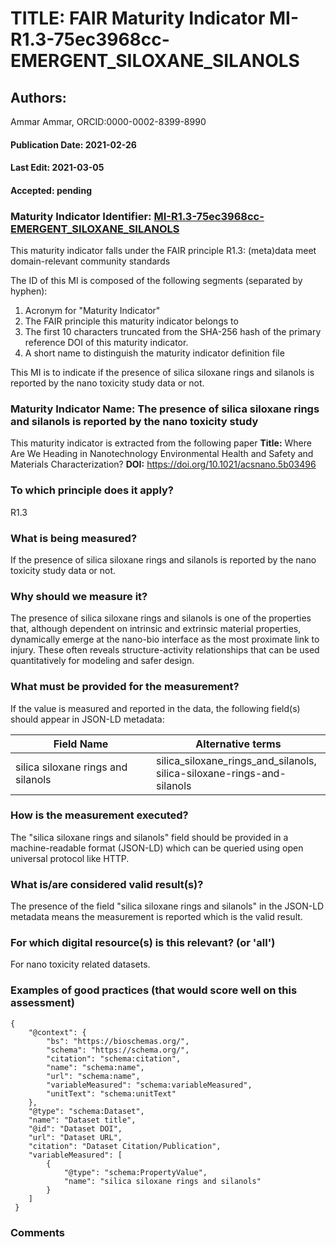 # TITLE: FAIR Maturity Indicator MI-R1.3-75ec3968cc-EMERGENT_SILOXANE_SILANOLS

## Authors: 
Ammar Ammar, ORCID:0000-0002-8399-8990

#### Publication Date: 2021-02-26
#### Last Edit: 2021-03-05
#### Accepted: pending

### Maturity Indicator Identifier: [MI-R1.3-75ec3968cc-EMERGENT_SILOXANE_SILANOLS](https://w3id.org/fair/maturity_indicator/terms/Gen2/MI-R1.3-75ec3968cc-EMERGENT_SILOXANE_SILANOLS)

This maturity indicator falls under the FAIR principle R1.3:
(meta)data meet domain-relevant community standards

The ID of this MI is composed of the following segments (separated by hyphen):
1. Acronym for "Maturity Indicator"
1. The FAIR principle this maturity indicator belongs to
1. The first 10 characters truncated from the SHA-256 hash of the primary reference DOI of this maturity indicator.
1. A short name to distinguish the maturity indicator definition file

This MI is to indicate if the presence of silica siloxane rings and silanols is reported by the nano toxicity study data or not.

### Maturity Indicator Name:  The presence of silica siloxane rings and silanols is reported by the nano toxicity study

This maturity indicator is extracted from the following paper 
**Title:** Where Are We Heading in Nanotechnology Environmental Health and Safety and Materials Characterization?
**DOI:** https://doi.org/10.1021/acsnano.5b03496

### To which principle does it apply?  
R1.3

### What is being measured?
If the presence of silica siloxane rings and silanols is reported by the nano toxicity study data or not.

### Why should we measure it?
The presence of silica siloxane rings and silanols is one of the properties that, although dependent on intrinsic and extrinsic material properties, dynamically emerge 
at the nano-bio interface as the most proximate link to injury. These often reveals structure-activity relationships that can be 
used quantitatively for modeling and safer design.

### What must be provided for the measurement?
If the value is measured and reported in the data, the following field(s) should appear in JSON-LD metadata: 

| Field Name                             | Alternative terms                                                           |
| -------------------------------------- | --------------------------------------------------------------------------- |
| silica siloxane rings and silanols     | silica_siloxane_rings_and_silanols,<br>silica-siloxane-rings-and-silanols   |

### How is the measurement executed?
The "silica siloxane rings and silanols" field should be provided in a machine-readable format (JSON-LD) which can be queried using open universal protocol like HTTP.

### What is/are considered valid result(s)?
The presence of the field "silica siloxane rings and silanols" in the JSON-LD metadata means the measurement is reported which is the valid result.

### For which digital resource(s) is this relevant? (or 'all')
For nano toxicity related datasets.  

### Examples of good practices (that would score well on this assessment)
```{json}
{
 	"@context": {
 		"bs": "https://bioschemas.org/",
 		"schema": "https://schema.org/",
 		"citation": "schema:citation",
 		"name": "schema:name",
 		"url": "schema:name",
 		"variableMeasured": "schema:variableMeasured",
 		"unitText": "schema:unitText"
 	},
 	"@type": "schema:Dataset",
 	"name": "Dataset title",
 	"@id": "Dataset DOI",
 	"url": "Dataset URL",
 	"citation": "Dataset Citation/Publication",
 	"variableMeasured": [
 		{
 			"@type": "schema:PropertyValue",
 			"name": "silica siloxane rings and silanols"
 		}
 	]
 }
```

### Comments

